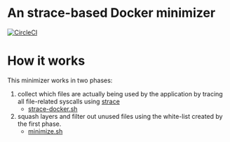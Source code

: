 # An strace-based Docker minimizer

[![CircleCI](https://circleci.com/gh/toknapp/strace-based-docker-minimizer.svg?style=svg&circle-token=04bda322f34125fa142c17814bc10b7baf7b50fb)](https://circleci.com/gh/toknapp/strace-based-docker-minimizer)

# How it works
This minimizer works in two phases:
1. collect which files are actually being used by the application by tracing all
   file-related syscalls using [strace](http://man7.org/linux/man-pages/man1/strace.1.html)
    * [strace-docker.sh](bin/strace-docker.sh)
2. squash layers and filter out unused files using the white-list created by the
   first phase.
    * [minimize.sh](bin/minimize.sh)
